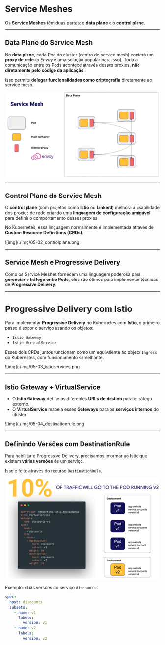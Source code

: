 # Service Meshes

Os **Service Meshes** têm duas partes: o **data plane** e o **control plane**.

---

## Data Plane do Service Mesh

No **data plane**, cada Pod do cluster (dentro do service mesh) conterá um **proxy de rede** (o *Envoy* é uma solução popular para isso). Toda a comunicação entre os Pods acontece através desses proxies, **não diretamente pelo código da aplicação**.

Isso permite **delegar funcionalidades como criptografia** diretamente ao service mesh.

![img](./img/05-01_dataplane.png)

---

## Control Plane do Service Mesh

O **control plane** (com projetos como **Istio** ou **Linkerd**) melhora a usabilidade dos proxies de rede criando uma **linguagem de configuração amigável** para definir o comportamento desses proxies.

No Kubernetes, essa linguagem normalmente é implementada através de **Custom Resource Definitions (CRDs)**.

![img](./img/05-02_controlplane.png

---

## Service Mesh e Progressive Delivery

Como os Service Meshes fornecem uma linguagem poderosa para **gerenciar o tráfego entre Pods**, eles são ótimos para implementar técnicas de **Progressive Delivery**.

---

# Progressive Delivery com Istio

Para implementar **Progressive Delivery** no Kubernetes com **Istio**, o primeiro passo é expor o serviço usando os objetos:

- `Istio Gateway`
- `Istio VirtualService`

Esses dois CRDs juntos funcionam como um equivalente ao objeto `Ingress` do Kubernetes, com funcionamento semelhante.

![img](./img/05-03_istioservices.png

---

## Istio Gateway + VirtualService

- O **Istio Gateway** define os diferentes **URLs de destino** para o tráfego externo.
- O **VirtualService** mapeia esses **Gateways** para os **serviços internos** do cluster.

![img](./img/05-04_destinationrule.png

---

## Definindo Versões com DestinationRule

Para habilitar o Progressive Delivery, precisamos informar ao Istio que existem **várias versões** de um serviço.

Isso é feito através do recurso `DestinationRule`.

![img](./img/05-05_canaryistio.png)

Exemplo: duas versões do serviço `discounts`:

```yaml
spec:
  host: discounts
  subsets:
    - name: v1
      labels:
        version: v1
    - name: v2
      labels:
        version: v2
